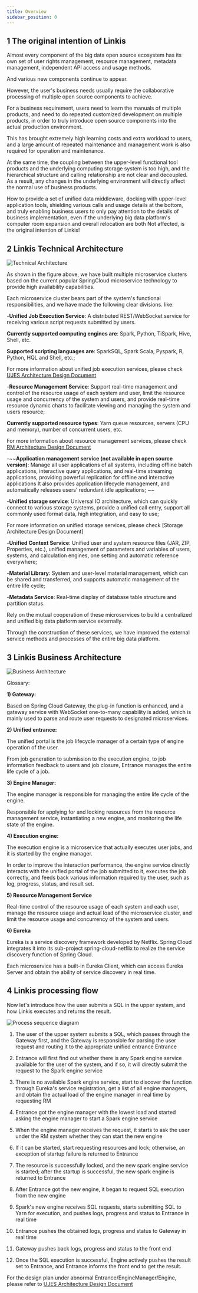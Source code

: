 ```yaml
---
title: Overview
sidebar_position: 0
---
```



## 1 The original intention of Linkis

 Almost every component of the big data open source ecosystem has its own set of user rights management, resource management, metadata management, independent API access and usage methods.

 And various new components continue to appear.

 However, the user's business needs usually require the collaborative processing of multiple open source components to achieve.

 For a business requirement, users need to learn the manuals of multiple products, and need to do repeated customized development on multiple products, in order to truly introduce open source components into the actual production environment.

 This has brought extremely high learning costs and extra workload to users, and a large amount of repeated maintenance and management work is also required for operation and maintenance.

 At the same time, the coupling between the upper-level functional tool products and the underlying computing storage system is too high, and the hierarchical structure and calling relationship are not clear and decoupled. As a result, any changes in the underlying environment will directly affect the normal use of business products.

 How to provide a set of unified data middleware, docking with upper-level application tools, shielding various calls and usage details at the bottom, and truly enabling business users to only pay attention to the details of business implementation, even if the underlying big data platform's computer room expansion and overall relocation are both Not affected, is the original intention of Linkis!

## 2 Linkis Technical Architecture

 ![Technical Architecture](../images/ch4/ujes/technical_architecture_diagram.png)

As shown in the figure above, we have built multiple microservice clusters based on the current popular SpringCloud microservice technology to provide high availability capabilities.

Each microservice cluster bears part of the system's functional responsibilities, and we have made the following clear divisions. like:

-**Unified Job Execution Service**: A distributed REST/WebSocket service for receiving various script requests submitted by users.

  **Currently supported computing engines are**: Spark, Python, TiSpark, Hive, Shell, etc.

  **Supported scripting languages ​​are**: SparkSQL, Spark Scala, Pyspark, R, Python, HQL and Shell, etc.;
  
  For more information about unified job execution services, please check [UJES Architecture Design Document](ujes/ujes-design.md)

-**Resource Management Service**: Support real-time management and control of the resource usage of each system and user, limit the resource usage and concurrency of the system and users, and provide real-time resource dynamic charts to facilitate viewing and managing the system and users resource;

  **Currently supported resource types**: Yarn queue resources, servers (CPU and memory), number of concurrent users, etc.
  
  For more information about resource management services, please check [RM Architecture Design Document](rm.md)

-~~**Application management service (not available in open source version)**: Manage all user applications of all systems, including offline batch applications, interactive query applications, and real-time streaming applications, providing powerful replication for offline and interactive applications It also provides application lifecycle management, and automatically releases users’ redundant idle applications; ~~

-**Unified storage service**: Universal IO architecture, which can quickly connect to various storage systems, provide a unified call entry, support all commonly used format data, high integration, and easy to use;

 For more information on unified storage services, please check [Storage Architecture Design Document]

-**Unified Context Service**: Unified user and system resource files (JAR, ZIP, Properties, etc.), unified management of parameters and variables of users, systems, and calculation engines, one setting and automatic reference everywhere;

-**Material Library**: System and user-level material management, which can be shared and transferred, and supports automatic management of the entire life cycle;

-**Metadata Service**: Real-time display of database table structure and partition status.

Rely on the mutual cooperation of these microservices to build a centralized and unified big data platform service externally.

Through the construction of these services, we have improved the external service methods and processes of the entire big data platform.

## 3 Linkis Business Architecture

![Business Architecture](../images/ch4/ujes/business_architecture_diagram.png)

Glossary:

**1) Gateway:**

 Based on Spring Cloud Gateway, the plug-in function is enhanced, and a gateway service with WebSocket one-to-many capability is added, which is mainly used to parse and route user requests to designated microservices.

**2) Unified entrance:**

 The unified portal is the job lifecycle manager of a certain type of engine operation of the user.

 From job generation to submission to the execution engine, to job information feedback to users and job closure, Entrance manages the entire life cycle of a job.

**3) Engine Manager:**

 The engine manager is responsible for managing the entire life cycle of the engine.

 Responsible for applying for and locking resources from the resource management service, instantiating a new engine, and monitoring the life state of the engine.

**4) Execution engine:**

 The execution engine is a microservice that actually executes user jobs, and it is started by the engine manager.

 In order to improve the interaction performance, the engine service directly interacts with the unified portal of the job submitted to it, executes the job correctly, and feeds back various information required by the user, such as log, progress, status, and result set.

**5) Resource Management Service**
  
 Real-time control of the resource usage of each system and each user, manage the resource usage and actual load of the microservice cluster, and limit the resource usage and concurrency of the system and users.

**6) Eureka**

 Eureka is a service discovery framework developed by Netflix. Spring Cloud integrates it into its sub-project spring-cloud-netflix to realize the service discovery function of Spring Cloud.

 Each microservice has a built-in Eureka Client, which can access Eureka Server and obtain the ability of service discovery in real time.

## 4 Linkis processing flow

Now let's introduce how the user submits a SQL in the upper system, and how Linkis executes and returns the result.

![Process sequence diagram](../images/ch4/ujes/process_sequence_diagram.png)

1. The user of the upper system submits a SQL, which passes through the Gateway first, and the Gateway is responsible for parsing the user request and routing it to the appropriate unified entrance Entrance

2. Entrance will first find out whether there is any Spark engine service available for the user of the system, and if so, it will directly submit the request to the Spark engine service

3. There is no available Spark engine service, start to discover the function through Eureka's service registration, get a list of all engine managers, and obtain the actual load of the engine manager in real time by requesting RM

4. Entrance got the engine manager with the lowest load and started asking the engine manager to start a Spark engine service

5. When the engine manager receives the request, it starts to ask the user under the RM system whether they can start the new engine

6. If it can be started, start requesting resources and lock; otherwise, an exception of startup failure is returned to Entrance

7. The resource is successfully locked, and the new spark engine service is started; after the startup is successful, the new spark engine is returned to Entrance

8. After Entrance got the new engine, it began to request SQL execution from the new engine

9. Spark's new engine receives SQL requests, starts submitting SQL to Yarn for execution, and pushes logs, progress and status to Entrance in real time

10. Entrance pushes the obtained logs, progress and status to Gateway in real time

11. Gateway pushes back logs, progress and status to the front end

12. Once the SQL execution is successful, Engine actively pushes the result set to Entrance, and Entrance informs the front end to get the result.

For the design plan under abnormal Entrance/EngineManager/Engine, please refer to [UJES Architecture Design Document](ujes/ujes-design.md)
